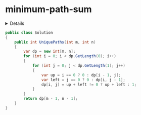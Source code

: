# minimum-path-sum

<details>

一个机器人位于一个 m x n 网格的左上角 （起始点在下图中标记为“Start” ）。

机器人每次只能向下或者向右移动一步。机器人试图达到网格的右下角（在下图中标记为“Finish”）。

问总共有多少条不同的路径？

来源：力扣（LeetCode）
链接：https://leetcode-cn.com/problems/unique-paths
著作权归领扣网络所有。商业转载请联系官方授权，非商业转载请注明出处。

</details>

```C#
public class Solution
{
    public int UniquePaths(int m, int n)
    {
        var dp = new int[m, n];
        for (int i = 0; i < dp.GetLength(0); i++)
        {
            for (int j = 0; j < dp.GetLength(1); j++)
            {
                var up = i == 0 ? 0 : dp[i - 1, j];
                var left = j == 0 ? 0 : dp[i, j - 1];
                dp[i, j] = up + left != 0 ? up + left : 1;
            }
        }
        return dp[m - 1, n - 1];
    }
}
```
